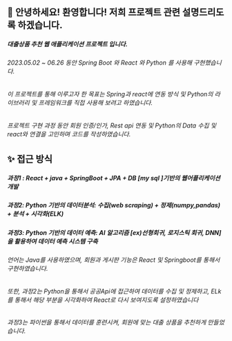 ## 👋 안녕하세요! 환영합니다! 저희 프로젝트 관련 설명드리도록 하겠습니다.

##### 대출상품 추천 웹 애플리케이션 프로젝트 입니다.

###### 2023.05.02 ~ 06.26 동안 Spring Boot 와 React 와 Python 를 사용해 구현했습니다.

###### 이 프로젝트를 통해 이루고자 한 목표는 Spring과 react에 연동 방식 및 Python의 라이브러리 및 프레임워크를 직접 사용해 보려고 하였습니다. 

###### 프로젝트 구현 과정 동안 회원 인증/인가, Rest api 연동 및 Python의 Data 수집 및 react와 연결을 고민하며 코드를 작성하였습니다.

## ✨ 접근 방식 

##### 과정1 :  React + java + SpringBoot + JPA + DB [my sql ]기반의 웹어플리케이션 개발

##### 과정2: Python 기반의 데이터분석: 수집(web scraping) + 정제(numpy,pandas) + 분석 + 시각화(ELK)

##### 과정3: Python 기반의 데이터 예측: AI 알고리즘 [ex)선형회귀, 로지스틱 회귀, DNN]을 활용하여 데이터 예측 시스템 구축


###### 언어는 Java를 사용하였으며, 회원과 게시판 기능은 React 및 Springboot를 통해서 구현하였습니다.
###### 또한, 과정2는 Python을 통해서 공공Api에 접근하여 데이터를 수집 및 정제하고, ELk를 통해서 해당 부분을 시각화하여 React로 다시 보여지도록 설정하였습니다  
###### 과정3는 파이썬을 통해서 데이터를 훈련시켜, 회원에 맞는 대출 상품을 추천하게 만들었습니다.
